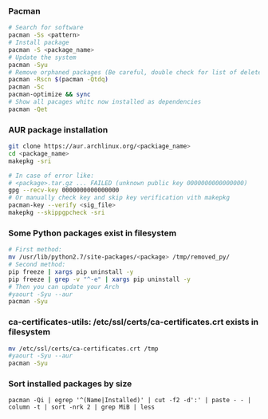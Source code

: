 
### Pacman
```sh
# Search for software
pacman -Ss <pattern>
# Install package
pacman -S <package_name>
# Update the system
pacman -Syu
# Remove orphaned packages (Be careful, double check for list of deleted packages)
pacman -Rscn $(pacman -Qtdq)
pacman -Sc
pacman-optimize && sync
# Show all pacages whitc now installed as dependencies
pacman -Qet
```

### AUR package installation
```sh
git clone https://aur.archlinux.org/<packiage_name>
cd <package_name>
makepkg -sri

# In case of error like:
# <package>.tar.gz ... FAILED (unknown public key 0000000000000000)
gpg --recv-key 0000000000000000
# Or manually check key and skip key verification vith makepkg
pacman-key --verify <sig_file>
makepkg --skippgpcheck -sri
```

### Some Python packages exist in filesystem
```bash
# First method:
mv /usr/lib/python2.7/site-packages/<package> /tmp/removed_py/
# Second method:
pip freeze | xargs pip uninstall -y
pip freeze | grep -v "^-e" | xargs pip uninstall -y
# Then you can update your Arch
#yaourt -Syu --aur
pacman -Syu
```

### ca-certificates-utils: /etc/ssl/certs/ca-certificates.crt exists in filesystem
```bash
mv /etc/ssl/certs/ca-certificates.crt /tmp
#yaourt -Syu --aur
pacman -Syu
```

### Sort installed packages by size
```
pacman -Qi | egrep '^(Name|Installed)' | cut -f2 -d':' | paste - - | column -t | sort -nrk 2 | grep MiB | less 
```
